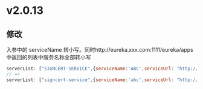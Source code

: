 # v2.0.13

## 修改

入参中的 serviceName 转小写。同时http://eureka.xxx.com:1111/eureka/apps中返回的列表中服务名称全部转小写

```js
serverList: ["SIGNCERT-SERVICE",{serviceName:'ABC',serviceUrl: "http://172.20.37.153:8000/"}]
// =>
serverList: ["signcert-service",{serviceName:'abc',serviceUrl: "http://172.20.37.153:8000/"}],

```
